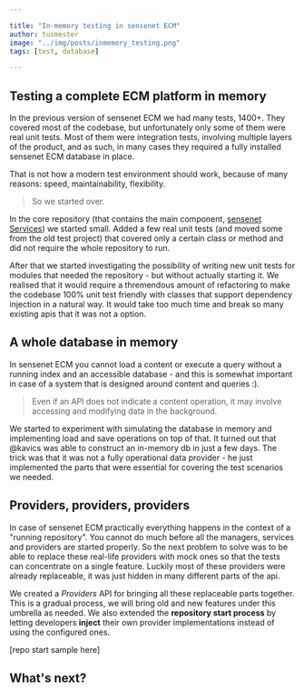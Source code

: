 ```yaml
---

title: "In-memory testing in sensenet ECM"
author: tusmester
image: "../img/posts/inmemory_testing.png"
tags: [test, database]

---
```


## Testing a complete ECM platform in memory
In the previous version of sensenet ECM we had many tests, 1400+. They covered most of the codebase, but unfortunately only some of them were real unit tests. Most of them were integration tests, involving multiple layers of the product, and as such, in many cases they required a fully installed sensenet ECM database in place.

That is not how a modern test environment should work, because of many reasons: speed, maintainability, flexibility.

> So we started over.

In the core repository (that contains the main component, [sensenet Services](https://github.com/SenseNet/sensenet)) we started small. Added a few real unit tests (and moved some from the old test project) that covered only a certain class or method and did not require the whole repository to run.

After that we started investigating the possibility of writing new unit tests for modules that needed the repository - but without actually starting it. We realised that it would require a thremendous amount of refactoring to make the codebase 100% unit test friendly with classes that support dependency injection in a natural way. It would take too much time and break so many existing apis that it was not a option.

## A whole database in memory
In sensenet ECM you cannot load a content or execute a query without a running index and an accessible database - and this is somewhat important in case of a system that is designed around content and queries :).

> Even if an API does not indicate a content operation, it may involve accessing and modifying data in the background.

We started to experiment with simulating the database in memory and implementing load and save operations on top of that. It turned out that @kavics was able to construct an in-memory db in just a few days. The trick was that it was not a fully operational data provider - he just implemented the parts that were essential for covering the test scenarios we needed.

## Providers, providers, providers
In case of sensenet ECM practically everything happens in the context of a "running repository". You cannot do much before all the managers, services and providers are started properly. So the next problem to solve was to be able to replace these real-life providers with mock ones so that the tests can concentrate on a single feature. Luckily most of these providers were already replaceable, it was just hidden in many different parts of the api.

We created a *Providers* API for bringing all these replaceable parts together. This is a gradual process, we will bring old and new features under this umbrella as needed. We also extended the **repository start process** by letting developers **inject** their own provider implementations instead of using the configured ones.

[repo start sample here]

## What's next?
